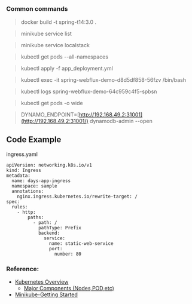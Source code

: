 ##





### Common commands

> docker build -t spring-t14:3.0 .

> minikube service list

> minikube service localstack

> kubectl get pods --all-namespaces

> kubectl apply -f app_deployment.yml

> kubectl exec -it spring-webflux-demo-d8d5df858-56fzv /bin/bash

> kubectl logs spring-webflux-demo-64c959c4f5-spbsn

> kubectl get pods -o wide

> DYNAMO_ENDPOINT=[http://192.168.49.2:31001](http://192.168.49.2:31001/) dynamodb-admin --open

## Code Example

ingress.yaml

```
apiVersion: networking.k8s.io/v1
kind: Ingress
metadata:
  name: days-app-ingress
  namespace: sample
  annotations:
    nginx.ingress.kubernetes.io/rewrite-target: /
spec:
  rules:
    - http:
        paths:
          - path: /
            pathType: Prefix  
            backend:
              service:
                name: static-web-service
                port:
                  number: 80
```




### Reference:
- [Kubernetes Overview](https://kubernetes.io/docs/concepts/overview/)
  - [Major Components (Nodes,POD,etc)](https://kubernetes.io/docs/concepts/overview/components/)
- [Minikube-Getting Started](https://minikube.sigs.k8s.io/docs/start/)
